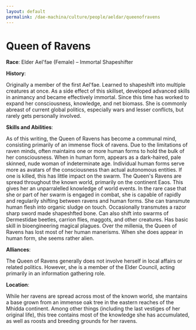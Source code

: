 ```yaml
---
layout: default
permalink: /dae-machina/culture/people/aeldar/queenofravens
---
```


# Queen of Ravens

**Race**: Elder Ael'fae (Female) – Immortal Shapeshifter

**History**:

Originally a member of the first Ael'fae. Learned to shapeshift into multiple creatures at once. As a side effect of this skillset, developed advanced skills in animancy and became effectively immortal.
Since this time has worked to expand her consciousness, knowledge, and net biomass.
She is commonly abreast of current global politics, especially wars and lesser conflicts, but rarely gets personally involved.

**Skills and Abilities**:

As of this writing, the Queen of Ravens has become a communal mind, consisting primarily of an immense flock of ravens. Due to the limitations of raven minds, often maintains one or more human forms to hold the bulk of her 
consciousness. When in human form, appears as a dark-haired, pale skinned, nude woman of indeterminate age. Individual human forms serve more as avatars of the consciousness than actual autonomous entities. If one is killed, 
this has little impact on the swarm.
The Queen's Ravens are spread throughout the known world, primarily on the continent Eaos. This gives her an unparralelled knowledge of world events.
In the rare case that she or part of her swarm is engaged in combat, she is capable of rapidly and regularily shifting between ravens and human forms. She can transmute human flesh into organic sludge on touch. Occasionally 
transmutes a razor sharp sword made shapeshfted bone. Can also shift into swarms of Dermestidae beetles, carrion flies, maggots, and other creatures. Has basic skill in bioengineering magical plagues.
Over the millenia, the Queen of Ravens has lost most of her human manerisms. When she does appear in human form, she seems rather alien.

**Alliances**:

The Queen of Ravens generally does not involve herself in local affairs or related politics. However, she is a member of the Elder Council, acting primarily in an information gathering role.

**Location**:

While her ravens are spread across most of the known world, she mantains a base grown from an immense oak tree in the eastern reaches of the Mhidda continent. Among other things (including the last vestiges of her original life), 
this tree contains most of the knowledge she has accumulated, as well as roosts and breeding grounds for her ravens.